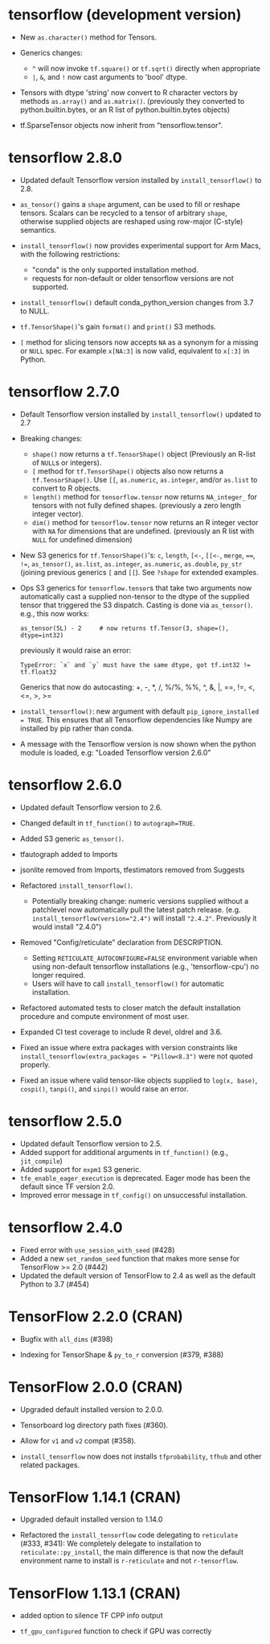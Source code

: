 # tensorflow (development version)

- New `as.character()` method for Tensors.

- Generics changes:
  - `^` will now invoke `tf.square()` or `tf.sqrt()` directly when appropriate
  - `|`, `&`, and `!` now cast arguments to 'bool' dtype.

- Tensors with dtype 'string' now convert to R character vectors by methods
  `as.array()` and `as.matrix()`. (previously they converted to python.builtin.bytes,
  or an R list of python.builtin.bytes objects)

- tf.SparseTensor objects now inherit from "tensorflow.tensor".

# tensorflow 2.8.0

- Updated default Tensorflow version installed by `install_tensorflow()` to 2.8.

- `as_tensor()` gains a `shape` argument, can be used to fill or reshape tensors.
  Scalars can be recycled to a tensor of arbitrary `shape`, otherwise
  supplied objects are reshaped using row-major (C-style) semantics.

- `install_tensorflow()` now provides experimental support for Arm Macs,
  with the following restrictions:
    - "conda" is the only supported installation method.
    - requests for non-default or older tensorflow versions are not supported.

- `install_tensorflow()` default conda_python_version changes from 3.7 to NULL.

- `tf.TensorShape()`'s gain `format()` and `print()` S3 methods.

- `[` method for slicing tensors now accepts `NA` as a synonym for a missing or `NULL` spec.
  For example `x[NA:3]` is now valid, equivalent to `x[:3]` in Python.

# tensorflow 2.7.0

- Default Tensorflow version installed by `install_tensorflow()` updated to 2.7

- Breaking changes:
  - `shape()` now returns a `tf.TensorShape()` object
    (Previously an R-list of `NULL`s or integers).
  - `[` method for `tf.TensorShape()` objects also now returns a `tf.TensorShape()`.
    Use `[[`, `as.numeric`, `as.integer`, and/or `as.list` to convert to R objects.
  - `length()` method for `tensorflow.tensor` now returns `NA_integer_` for
    tensors with not fully defined shapes. (previously a zero length integer vector).
  - `dim()` method for `tensorflow.tensor` now returns an R integer vector
    with `NA` for dimensions that are undefined.
    (previously an R list with `NULL` for undefined dimension)

- New S3 generics for `tf.TensorShape()`'s:
  `c`, `length`, `[<-`, `[[<-`, `merge`, `==`, `!=`, `as_tensor()`,
  `as.list`, `as.integer`, `as.numeric`, `as.double`, `py_str`
  (joining previous generics `[` and `[[`).
  See `?shape` for extended examples.

- Ops S3 generics for `tensorflow.tensor`s that take two arguments now
  automatically cast a supplied non-tensor to the dtype of the supplied tensor
  that triggered the S3 dispatch. Casting is done via `as_tensor()`.
  e.g., this now works:
    ```
    as_tensor(5L) - 2     # now returns tf.Tensor(3, shape=(), dtype=int32)
    ```
  previously it would raise an error:
    ```
    TypeError: `x` and `y` must have the same dtype, got tf.int32 != tf.float32
    ```
  Generics that now do autocasting:
    +, -, *, /, %/%, %%, ^, &, |, ==, !=, <, <=, >, >=

- `install_tensorflow()`: new argument with default `pip_ignore_installed = TRUE`.
  This ensures that all Tensorflow dependencies like Numpy are installed by pip
  rather than conda.

- A message with the Tensorflow version is now shown when the
  python module is loaded, e.g: "Loaded Tensorflow version 2.6.0"

# tensorflow 2.6.0

- Updated default Tensorflow version to 2.6.

- Changed default in `tf_function()` to `autograph=TRUE`.

- Added S3 generic `as_tensor()`.

- tfautograph added to Imports

- jsonlite removed from Imports, tfestimators removed from Suggests

- Refactored `install_tensorflow()`.
  - Potentially breaking change: numeric versions supplied without a patchlevel now automatically pull the latest patch release.
    (e.g. `install_tensorflow(version="2.4")` will install `"2.4.2"`. Previously it would install "2.4.0")

- Removed "Config/reticulate" declaration from DESCRIPTION.
  - Setting `RETICULATE_AUTOCONFIGURE=FALSE` environment variable when using non-default tensorflow installations (e.g., 'tensorflow-cpu') no longer required.
  - Users will have to call `install_tensorflow()` for automatic installation.

- Refactored automated tests to closer match the default installation procedure
  and compute environment of most user.

- Expanded CI test coverage to include R devel, oldrel and 3.6.

- Fixed an issue where extra packages with version constraints like
  `install_tensorflow(extra_packages = "Pillow<8.3")` were not quoted properly.

- Fixed an issue where valid tensor-like objects supplied to
  `log(x, base)`, `cospi()`, `tanpi()`, and `sinpi()` would raise an error.


# tensorflow 2.5.0

- Updated default Tensorflow version to 2.5.
- Added support for additional arguments in `tf_function()` (e.g., `jit_compile`)
- Added support for `expm1` S3 generic.
- `tfe_enable_eager_execution` is deprecated. Eager mode has been the default since TF version 2.0.
- Improved error message in `tf_config()` on unsuccessful installation.

# tensorflow 2.4.0

- Fixed error with `use_session_with_seed` (#428)
- Added a new `set_random_seed` function that makes more sense for TensorFlow >= 2.0 (#442)
- Updated the default version of TensorFlow to 2.4 as well as the default Python to 3.7 (#454)

# TensorFlow 2.2.0 (CRAN)

- Bugfix with `all_dims` (#398)

- Indexing for TensorShape & `py_to_r` conversion (#379, #388)

# TensorFlow 2.0.0 (CRAN)

- Upgraded default installed version to 2.0.0.

- Tensorboard log directory path fixes (#360).

- Allow for `v1` and `v2` compat (#358).

- `install_tensorflow` now does not installs `tfprobability`, `tfhub` and other
 related packages.

# TensorFlow 1.14.1 (CRAN)

- Upgraded default installed version to 1.14.0

- Refactored the `install_tensorflow` code delegating to `reticulate` (#333, #341): We completely delegate to installation to `reticulate::py_install`, the main difference is that now the default environment name to install is `r-reticulate` and not `r-tensorflow`.

# TensorFlow 1.13.1 (CRAN)

- added option to silence TF CPP info output

- `tf_gpu_configured` function to check if GPU was correctly
